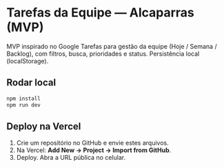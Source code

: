 # Tarefas da Equipe — Alcaparras (MVP)

MVP inspirado no Google Tarefas para gestão da equipe (Hoje / Semana / Backlog), com filtros, busca, prioridades e status. Persistência local (localStorage).

## Rodar local
```bash
npm install
npm run dev
```

## Deploy na Vercel
1. Crie um repositório no GitHub e envie estes arquivos.
2. Na Vercel: **Add New → Project → Import from GitHub**.
3. Deploy. Abra a URL pública no celular.
